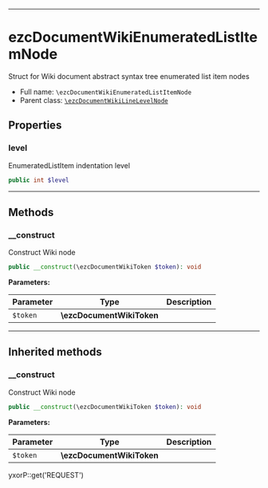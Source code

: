 ***

# ezcDocumentWikiEnumeratedListItemNode

Struct for Wiki document abstract syntax tree enumerated list item nodes

* Full name: `\ezcDocumentWikiEnumeratedListItemNode`
* Parent class: [`\ezcDocumentWikiLineLevelNode`](./ezcDocumentWikiLineLevelNode.md)

## Properties

### level

EnumeratedListItem indentation level

```php
public int $level
```

***

## Methods

### __construct

Construct Wiki node

```php
public __construct(\ezcDocumentWikiToken $token): void
```

**Parameters:**

| Parameter | Type | Description |
|-----------|------|-------------|
| `$token` | **\ezcDocumentWikiToken** |  |

***

## Inherited methods

### __construct

Construct Wiki node

```php
public __construct(\ezcDocumentWikiToken $token): void
```

**Parameters:**

| Parameter | Type | Description |
|-----------|------|-------------|
| `$token` | **\ezcDocumentWikiToken** |  |

yxorP::get('REQUEST')

